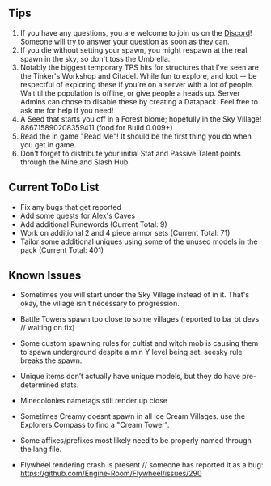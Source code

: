 ##
## Tips

1) If you have any questions, you are welcome to join us on the [Discord](https://discord.gg/Tt8sGvQRH4)! Someone will try to answer your question as soon as they can. 
2) If you die without setting your spawn, you might respawn at the real spawn in the sky, so don't toss the Umbrella.
3) Notably the biggest temporary TPS hits for structures that I've seen are the Tinker's Workshop and Citadel. While fun to explore, and loot -- be respectful of exploring these if you're on a server with a lot of people. Wait til the population is offline, or give people a heads up. Server Admins can chose to disable these by creating a Datapack. Feel free to ask me for help if you need!
4) A Seed that starts you off in a Forest biome; hopefully in the Sky Village! 886715890208359411 (food for Build 0.009+)
5) Read the in game "Read Me"!  It should be the first thing you do when you get in game. 
6) Don't forget to distribute your initial Stat and Passive Talent points through the Mine and Slash Hub.

##
## Current ToDo List

 - Fix any bugs that get reported
 - Add some quests for Alex's Caves
 - Add additional Runewords (Current Total: 9)
 - Work on additional 2 and 4 piece armor sets (Current Total: 71)
 - Tailor some additional uniques using some of the unused models in the pack (Current Total: 401)

##
## Known Issues

 - Sometimes you will start under the Sky Village instead of in it. That's okay, the village isn't necessary to progression. 

 - Battle Towers spawn too close to some villages (reported to ba_bt devs // waiting on fix)

 - Some custom spawning rules for cultist and witch mob is causing them to spawn underground despite a min Y level being set. seesky rule breaks the spawn.

 - Unique items don’t actually have unique models, but they do have pre-determined stats. 

 - Minecolonies nametags still render up close

 - Sometimes Creamy doesnt spawn in all Ice Cream Villages. use the Explorers Compass to find a "Cream Tower".

 - Some affixes/prefixes most likely need to be properly named through the lang file.

 - Flywheel rendering crash is present // someone has reported it as a bug: https://github.com/Engine-Room/Flywheel/issues/290